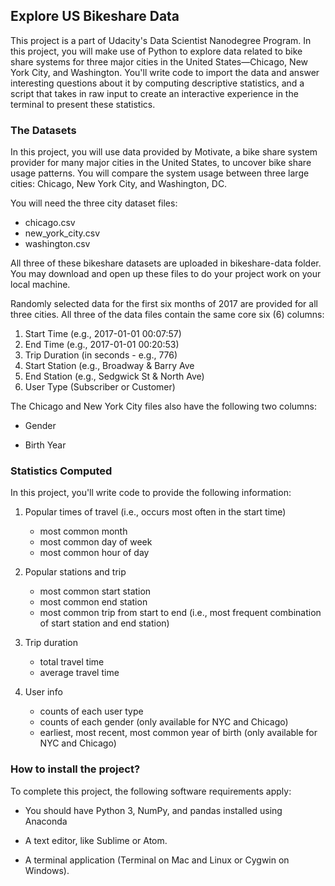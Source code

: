 ## Explore US Bikeshare Data

This project is a part of Udacity's Data Scientist Nanodegree Program. In this project, you will make use of Python to explore data related to bike share systems for three major cities in the United States—Chicago, New York City, and Washington. You'll write code to import the data and answer interesting questions about it by computing descriptive statistics, and a script that takes in raw input to create an interactive experience in the terminal to present these statistics.


### The Datasets

In this project, you will use data provided by Motivate, a bike share system provider for many major cities in the United States, to uncover bike share usage patterns. You will compare the system usage between three large cities: Chicago, New York City, and Washington, DC.

You will need the three city dataset files:
- chicago.csv
- new_york_city.csv
- washington.csv

All three of these bikeshare datasets are uploaded in bikeshare-data folder. You may download and open up these files to do your project work on your local machine.

Randomly selected data for the first six months of 2017 are provided for all three cities. All three of the data files contain the same core six (6) columns:

1. Start Time (e.g., 2017-01-01 00:07:57)
2. End Time (e.g., 2017-01-01 00:20:53)
3. Trip Duration (in seconds - e.g., 776)
4. Start Station (e.g., Broadway & Barry Ave
5. End Station (e.g., Sedgwick St & North Ave)
6. User Type (Subscriber or Customer)

The Chicago and New York City files also have the following two columns:

- Gender
* Birth Year

### Statistics Computed

In this project, you'll write code to provide the following information:

1. Popular times of travel (i.e., occurs most often in the start time)
   - most common month
   * most common day of week
   - most common hour of day


2. Popular stations and trip
   * most common start station
   * most common end station
   * most common trip from start to end (i.e., most frequent combination of start station and end station)


3. Trip duration
   * total travel time
   - average travel time


4. User info
   * counts of each user type
   * counts of each gender (only available for NYC and Chicago)
   * earliest, most recent, most common year of birth (only available for NYC and Chicago)

### How to install the project?
   To complete this project, the following software requirements apply:

   - You should have Python 3, NumPy, and pandas installed using Anaconda

   - A text editor, like Sublime or Atom.

   - A terminal application (Terminal on Mac and Linux or Cygwin on Windows).
